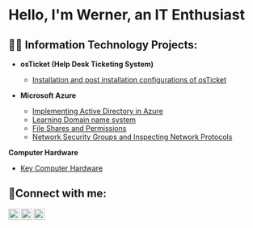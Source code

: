 
<h1>Hello, I'm Werner, an IT Enthusiast</a></h1>

<h2>👨‍💻 Information Technology Projects:</h2>

- <b>osTicket (Help Desk Ticketing System)</b>
  - [Installation and post installation configurations of osTicket](https://github.com/wernerschuler/osTicket)
  
- <b>Microsoft Azure</b>
  - [Implementing Active Directory in Azure](https://github.com/wernerschuler/Deploying-Active-Directory/commits?author=wernerschuler)
  - [Learning Domain name system](https://github.com/wernerschuler/Understanding-Domain-Name-System-DNS-/tree/main)
  - [File Shares and Permissions](https://github.com/wernerschuler/File-Shares-and-Permissions/tree/main)
  - [Network Security Groups and Inspecting Network Protocols](https://github.com/wernerschuler/Network-Security-Groups-NSGs-and-Inspecting-Traffic-Between-Azure-Virtual-Machines)
 
<b>Computer Hardware</b>
  - [Key Computer Hardware](https://github.com/wernerschuler/Computer-Hardware/tree/main)

<h2>🤳Connect with me:</h2>

[<img align="left" alt="Josh | Twitter" width="22px" src="https://cdn.jsdelivr.net/npm/simple-icons@v3/icons/twitter.svg" />][twitter]
[<img align="left" alt="Josh | LinkedIn" width="22px" src="https://cdn.jsdelivr.net/npm/simple-icons@v3/icons/linkedin.svg" />][linkedin]
[<img align="left" alt="Josh | Instagram" width="22px" src="https://cdn.jsdelivr.net/npm/simple-icons@v3/icons/instagram.svg" />][instagram]

[twitter]: https://twitter.com/Josh
[instagram]: https://www.instagram.com/Josh
[linkedin]: https://linkedin.com/in/Josh


